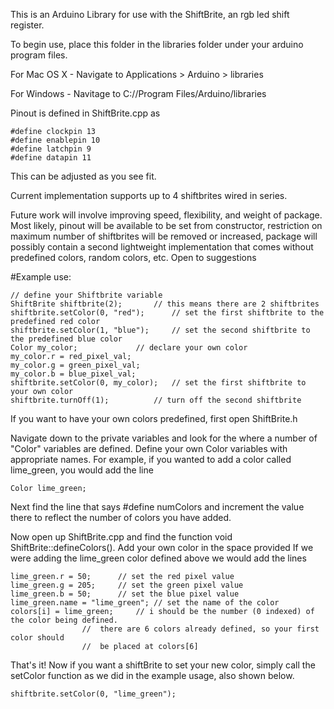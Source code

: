 This is an Arduino Library for use with the ShiftBrite, an rgb led shift register.

To begin use, place this folder in the libraries folder under your arduino program files.
	
For Mac OS X
	- Navigate to Applications > Arduino > libraries
	
For Windows
	- Navitage to C://Program Files/Arduino/libraries
		
Pinout is defined in ShiftBrite.cpp as
```
#define clockpin 13 
#define enablepin 10
#define latchpin 9
#define datapin 11
```
This can be adjusted as you see fit.

Current implementation supports up to 4 shiftbrites wired in series. 

Future work will involve improving speed, flexibility, and weight of package. Most likely, pinout will be available to be set from constructor, restriction on maximum number of shiftbrites will be removed or increased, package will possibly contain a second lightweight implementation that comes without predefined colors, random colors, etc. Open to suggestions

#Example use:

	// define your Shiftbrite variable
	ShiftBrite shiftbrite(2);		// this means there are 2 shiftbrites
	shiftbrite.setColor(0, "red");		// set the first shiftbrite to the predefined red color
	shiftbrite.setColor(1, "blue");		// set the second shiftbrite to the predefined blue color
	Color my_color;				// declare your own color
	my_color.r = red_pixel_val;
	my_color.g = green_pixel_val;
	my_color.b = blue_pixel_val;
	shiftbrite.setColor(0, my_color);	// set the first shiftbrite to your own color
	shiftbrite.turnOff(1);			// turn off the second shiftbrite


If you want to have your own colors predefined, first open ShiftBrite.h

Navigate down to the private variables and look for the where a number of "Color" 
variables are defined. Define your own Color variables with appropriate names.
For example, if you wanted to add a color called lime_green, you would add the line
	
	Color lime_green;


Next find the line that says
	#define numColors
and increment the value there to reflect the number of colors you have added.

Now open up ShiftBrite.cpp and find the function void ShiftBrite::defineColors(). Add your own color in the space provided
If we were adding the lime_green color defined above we would add the lines
	
	lime_green.r = 50;		// set the red pixel value
	lime_green.g = 205;		// set the green pixel value
	lime_green.b = 50;		// set the blue pixel value
	lime_green.name = "lime_green";	// set the name of the color
	colors[i] = lime_green;		// i should be the number (0 indexed) of the color being defined. 
					//  there are 6 colors already defined, so your first color should
					//  be placed at colors[6]

That's it! Now if you want a shiftBrite to set your new color, simply call the setColor function as we did in the
example usage, also shown below.

	shiftbrite.setColor(0, "lime_green");

